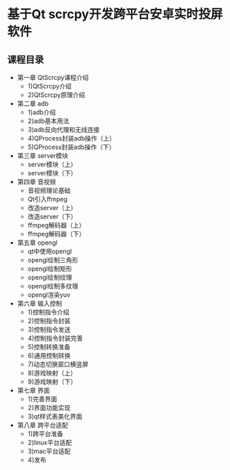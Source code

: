 # 基于Qt scrcpy开发跨平台安卓实时投屏软件
课程目录
---
- 第一章 QtScrcpy课程介绍
    - 1)QtScrcpy介绍
    - 2)QtScrcpy原理介绍
- 第二章 adb
    - 1)adb介绍
    - 2)adb基本用法
    - 3)adb反向代理和无线连接
    - 4)QProcess封装adb操作（上）
    - 5)QProcess封装adb操作（下）
- 第三章 server模块
    - server模块（上）
    - server模块（下）
- 第四章 音视频
    - 音视频理论基础
    - Qt引入ffmpeg
    - 改造server（上）
    - 改造server（下）
    - ffmpeg解码器（上）
    - ffmpeg解码器（下）
- 第五章 opengl
    - qt中使用opengl
    - opengl绘制三角形
    - opengl绘制矩形
    - opengl绘制纹理
    - opengl绘制多纹理
    - opengl渲染yuv
- 第六章 输入控制
    - 1)控制指令介绍
    - 2)控制指令封装
    - 3)控制指令发送
    - 4)控制指令封装完善
    - 5)控制转换准备
    - 6)通用控制转换
    - 7)动态切换窗口横竖屏
    - 8)游戏映射（上）
    - 9)游戏映射（下）
- 第七章 界面
    - 1)完善界面
    - 2)界面功能实现
    - 3)qt样式表美化界面
- 第八章 跨平台适配
    - 1)跨平台准备
    - 2)linux平台适配
    - 3)mac平台适配
    - 4)发布